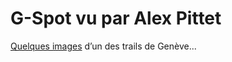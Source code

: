 # G-Spot vu par Alex Pittet

[Quelques images](http://compressionbmx.com/index/14.G-Spot/2010/06/09/77) d’un des trails de Genève...
